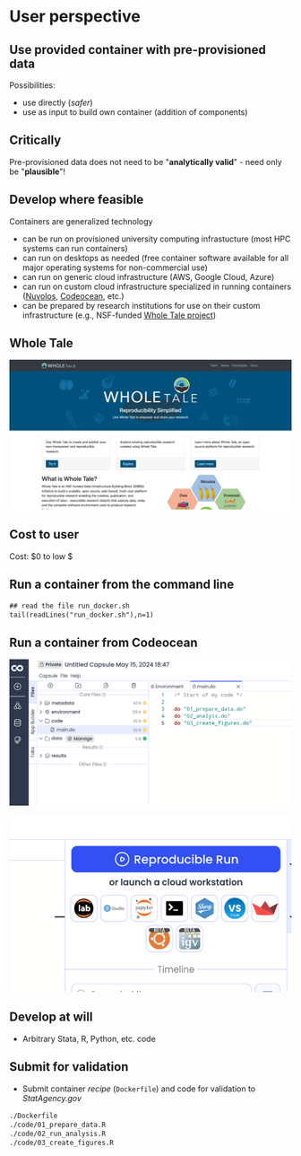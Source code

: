 # User perspective

## Use provided container with pre-provisioned data

Possibilities:

- use directly (*safer*)
- use as input to build own container (addition of components)

## Critically

Pre-provisioned data does not need to be "**analytically valid**" - need only be "**plausible**"!

## Develop where feasible

Containers are generalized technology

- can be run on provisioned university computing infrastucture (most HPC systems can run containers)
- can run on desktops as needed (free container software available for all major operating systems for non-commercial use)
- can run on generic cloud infrastructure (AWS, Google Cloud, Azure)
- can run on custom cloud infrastructure specialized in running containers ([Nuvolos](https://nuvolos.cloud), [Codeocean](https://codeocean.com), etc.)
- can be prepared by research institutions for use on their custom infrastructure (e.g., NSF-funded [Whole Tale project](https://wholetale.org))

## Whole Tale

[![Whole Tale](images/wholetale-home.png)](https://wholetale.org)

## Cost to user

Cost: \$0 to low \$

## Run a container from the command line

```{r include_run, eval=FALSE, results='asis'}
## read the file run_docker.sh
tail(readLines("run_docker.sh"),n=1)
```

## Run a container from Codeocean

![Writing code on Codeocean](images/codeocean-left.png)

![Running code on Codeocean](images/codeocean-right.png)

## Develop at will

- Arbitrary Stata, R, Python, etc. code

## Submit for validation

- Submit container *recipe* (`Dockerfile`) and code for validation to *StatAgency.gov*

```
./Dockerfile
./code/01_prepare_data.R
./code/02_run_analysis.R
./code/03_create_figures.R
```


